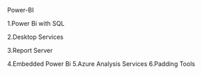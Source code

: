 Power-BI


1.Power Bi with SQL

2.Desktop Services

3.Report Server

4.Embedded Power Bi
5.Azure Analysis Services
6.Padding Tools
